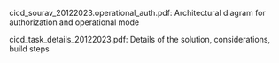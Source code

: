 cicd_sourav_20122023.operational_auth.pdf: Architectural diagram for authorization and operational mode

cicd_task_details_20122023.pdf: Details of the solution, considerations, build steps
